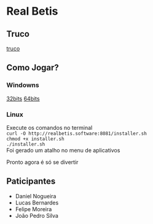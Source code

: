 # Real Betis
## Truco
[truco](https://www.canva.com/design/DAGCrxVoyTc/jdYplWttoWTvX94xMlWW5w/edit)

## Como Jogar?

### Windowns
[32bits](http://realbetis.software:8081/win32Build.zip)
[64bits](http://realbetis.software:8081/win64Build.zip)

### Linux
Execute os comandos no terminal  
`curl -O http://realbetis.software:8081/installer.sh`  
`chmod +x installer.sh`  
`./installer.sh`  
Foi gerado um atalho no menu de aplicativos


Pronto agora é só se divertir

## Paticipantes
- Daniel Nogueira
- Lucas Bernardes
- Felipe Moreira
- João Pedro Silva
